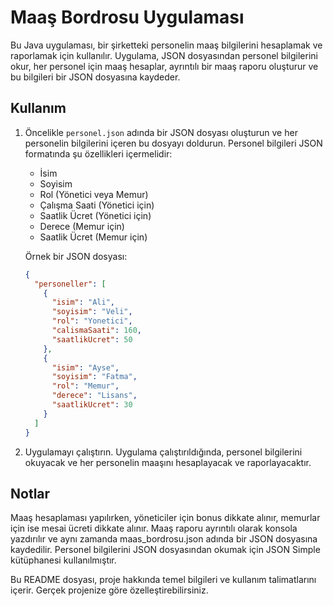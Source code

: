 # Maaş Bordrosu Uygulaması

Bu Java uygulaması, bir şirketteki personelin maaş bilgilerini hesaplamak ve raporlamak için kullanılır. Uygulama, JSON dosyasından personel bilgilerini okur, her personel için maaş hesaplar, ayrıntılı bir maaş raporu oluşturur ve bu bilgileri bir JSON dosyasına kaydeder.

## Kullanım

1. Öncelikle `personel.json` adında bir JSON dosyası oluşturun ve her personelin bilgilerini içeren bu dosyayı doldurun. Personel bilgileri JSON formatında şu özellikleri içermelidir:
   - İsim
   - Soyisim
   - Rol (Yönetici veya Memur)
   - Çalışma Saati (Yönetici için)
   - Saatlik Ücret (Yönetici için)
   - Derece (Memur için)
   - Saatlik Ücret (Memur için)

   Örnek bir JSON dosyası:

   ```json
   {
     "personeller": [
       {
         "isim": "Ali",
         "soyisim": "Veli",
         "rol": "Yonetici",
         "calismaSaati": 160,
         "saatlikUcret": 50
       },
       {
         "isim": "Ayse",
         "soyisim": "Fatma",
         "rol": "Memur",
         "derece": "Lisans",
         "saatlikUcret": 30
       }
     ]
   }
   
2. Uygulamayı çalıştırın. Uygulama çalıştırıldığında, personel bilgilerini okuyacak ve her personelin maaşını hesaplayacak ve raporlayacaktır.
## Notlar
Maaş hesaplaması yapılırken, yöneticiler için bonus dikkate alınır, memurlar için ise mesai ücreti dikkate alınır.
Maaş raporu ayrıntılı olarak konsola yazdırılır ve aynı zamanda maas_bordrosu.json adında bir JSON dosyasına kaydedilir.
Personel bilgilerini JSON dosyasından okumak için JSON Simple kütüphanesi kullanılmıştır.


Bu README dosyası, proje hakkında temel bilgileri ve kullanım talimatlarını içerir. Gerçek projenize göre özelleştirebilirsiniz.
